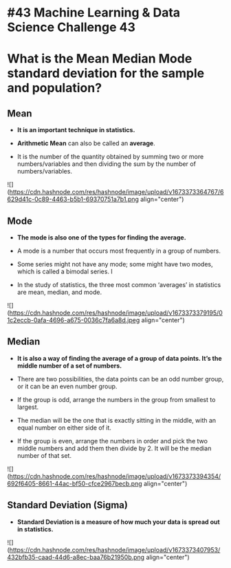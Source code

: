 # #43 Machine Learning & Data Science Challenge 43

# What is the Mean Median Mode standard deviation for the sample and population?

## Mean

* **It is an important technique in statistics.**
    
* **Arithmetic Mean** can also be called an **average**.
    
* It is the number of the quantity obtained by summing two or more numbers/variables and then dividing the sum by the number of numbers/variables.
    

![](https://cdn.hashnode.com/res/hashnode/image/upload/v1673373364767/6629d41c-0c89-4463-b5b1-69370751a7b1.png align="center")

## Mode

* **The mode is also one of the types for finding the average.**
    
* A mode is a number that occurs most frequently in a group of numbers.
    
* Some series might not have any mode; some might have two modes, which is called a bimodal series. I
    
* In the study of statistics, the three most common ‘averages’ in statistics are mean, median, and mode.
    

![](https://cdn.hashnode.com/res/hashnode/image/upload/v1673373379195/01c2eccb-0afa-4696-a675-0036c7fa6a8d.jpeg align="center")

## Median

* **It is also a way of finding the average of a group of data points. It’s the middle number of a set of numbers.**
    
* There are two possibilities, the data points can be an odd number group, or it can be an even number group.
    
* If the group is odd, arrange the numbers in the group from smallest to largest.
    
* The median will be the one that is exactly sitting in the middle, with an equal number on either side of it.
    
* If the group is even, arrange the numbers in order and pick the two middle numbers and add them then divide by 2. It will be the median number of that set.
    

![](https://cdn.hashnode.com/res/hashnode/image/upload/v1673373394354/692f6405-8661-44ac-bf50-cfce2967becb.png align="center")

## Standard Deviation (Sigma)

* **Standard Deviation is a measure of how much your data is spread out in statistics.**
    

![](https://cdn.hashnode.com/res/hashnode/image/upload/v1673373407953/432bfb35-caad-44d6-a8ec-baa76b21950b.png align="center")